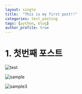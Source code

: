 ```yaml
---
layout: single
title:  "This is my first post!!"
categories: test_posting
tags: [python, blog]
author_profile: true
---
```


# 1. 첫번째 포스트

![test](../../images/2022-08-18-first/test.png)



![sample](../../images/2022-08-18-first/sample.jpeg)

![sample3](../../images/2022-08-18-first/sample3.png)

